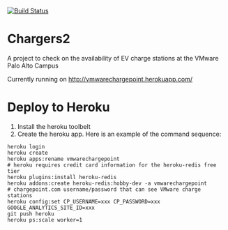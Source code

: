 [![Build Status](https://travis-ci.org/ndd314/chargers2.svg?branch=master)](https://travis-ci.org/ndd314/chargers2)

# Chargers2

A project to check on the availability of EV charge stations at the VMware Palo Alto Campus

Currently running on http://vmwarechargepoint.herokuapp.com/

# Deploy to Heroku

1. Install the heroku toolbelt
2. Create the heroku app. Here is an example of the command sequence:
```shell
heroku login
heroku create
heroku apps:rename vmwarechargepoint
# heroku requires credit card information for the heroku-redis free tier 
heroku plugins:install heroku-redis
heroku addons:create heroku-redis:hobby-dev -a vmwarechargepoint
# chargepoint.com username/password that can see VMware charge stations
heroku config:set CP_USERNAME=xxx CP_PASSWORD=xxx GOOGLE_ANALYTICS_SITE_ID=xxx
git push heroku
heroku ps:scale worker=1
```